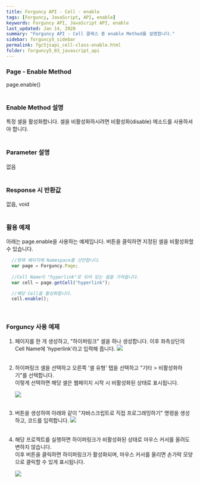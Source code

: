 ```yaml
---
title: Forguncy API - Cell - enable
tags: [Forguncy, JavaScript, API, enable]
keywords: Forguncy API, JavaScript API, enable
last_updated: Jan 14, 2020
summary: "Forguncy API - Cell 클래스 중 enable Method를 설명합니다."
sidebar: forguncy5_sidebar
permalink: fgc5jsapi_cell-class-enable.html
folder: forguncy5_03_javascript_api
---
```


### Page - Enable Method
page.enable()
<br /><br />

### Enable Method 설명
특정 셀을 활성화합니다. 셀을 비활성화하시려면 비활성화(disable) 메소드를 사용하셔야 합니다.
<br /><br />

### Parameter 설명
없음
<br /><br />

### Response 시 반환값
없음, void
<br /><br />

### 활용 예제
아래는 page.enable을 사용하는 예제입니다. 버튼을 클릭하면 지정된 셀을 비활성화할 수 있습니다.
<br />

~~~javascript
  //현재 페이지에 Namespace를 선언합니다.
  var page = Forguncy.Page;
  
  //Cell Name이 "hyperlink"로 되어 있는 셀을 가져옵니다.
  var cell = page.getCell("hyperlink");

  //해당 Cell을 활성화합니다.
  cell.enable();
~~~

<br />

### Forguncy 사용 예제

1. 페이지를 한 개 생성하고, "하이퍼링크" 셀을 하나 생성합니다. 이후 좌측상단의 Cell Name에 'hyperlink'라고 입력해 줍니다.
    ![]({{site.url}}/images/forguncy5/ex-ss_cell-enable01.png)
    <br /><br />

2. 하이퍼링크 셀을 선택하고 오른쪽 '셀 유형' 탭을 선택하고 "기타 > 비활성화하기"를 선택합니다.<br />
    이렇게 선택하면 해당 셀은 웹페이지 시작 시 비활성화된 상태로 표시됩니다.

    ![]({{site.url}}/images/forguncy5/ex-ss_cell-enable02.png)
    <br /><br />

3. 버튼을 생성하여 아래와 같이 "자바스크립트로 직접 프로그래밍하기" 명령을 생성하고, 코드를 입력합니다.
    ![]({{site.url}}/images/forguncy5/ex-ss_cell-enable03.png)
    <br /><br />

4. 해당 프로젝트를 실행하면 하이퍼링크가 비활성화된 상태로 마우스 커서를 올려도 변하지 않습니다.<br />
    이후 버튼을 클릭하면 하이퍼링크가 활성화되며, 마우스 커서를 올리면 손가락 모양으로 클릭할 수 있게 표시됩니다.

    ![]({{site.url}}/images/forguncy5/ex-ss_cell-enable04.gif)

<br /><br />